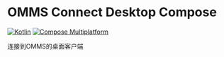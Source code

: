 # OMMS Connect Desktop Compose

[![Kotlin](https://img.shields.io/badge/3981_lines-Kotlin-7954F6)](https://kotlinlang.org/)
[![Compose Multiplatform](https://img.shields.io/badge/Compose_Multiplatform_UI-5383EC)](https://www.jetbrains.com/lp/compose-multiplatform/)

连接到OMMS的桌面客户端
